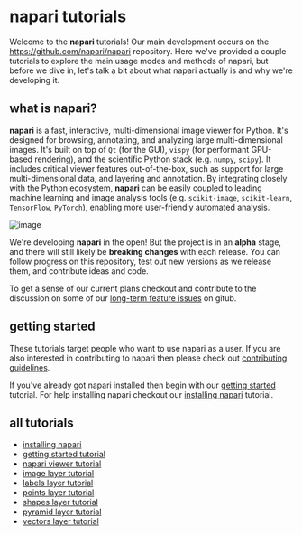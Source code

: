 # napari tutorials

Welcome to the **napari** tutorials! Our main development occurs on the https://github.com/napari/napari
repository. Here we've provided a couple tutorials to
explore the main usage modes and methods of napari, but before we dive
in, let's talk a bit about what napari actually is and why we're developing it.

## what is napari?

**napari** is a fast, interactive, multi-dimensional image viewer for Python. It's designed for browsing, annotating, and analyzing large multi-dimensional images. It's built on top of `Qt` (for the GUI), `vispy` (for performant GPU-based rendering), and the scientific Python stack (e.g. `numpy`, `scipy`). It includes critical viewer features out-of-the-box, such as support for large multi-dimensional data, and layering and annotation. By integrating closely with the Python ecosystem, **napari** can be easily coupled to leading machine learning and image analysis tools (e.g. `scikit-image`, `scikit-learn`, `TensorFlow`, `PyTorch`), enabling more user-friendly automated analysis.

![image](../resources/napari.png)

We're developing **napari** in the open! But the project is in an **alpha** stage, and there will still likely be **breaking changes** with each release. You can follow progress on this repository, test out new versions as we release them, and contribute ideas and code.

To get a sense of our current plans checkout and contribute to the discussion on some of our [long-term feature issues](https://github.com/napari/napari/issues?q=is%3Aissue+is%3Aopen+label%3A%22long-term+feature%22) on gitub.

## getting started

These tutorials target people who want to use
napari as a user. If you are also interested in contributing to napari then
please check out [contributing guidelines](https://github.com/napari/napari/tree/master/CONTRIBUTING.md).

If you've already got napari installed then begin with our [getting started](./tutorials/getting_started.md) tutorial. For help installing napari checkout our [installing napari](./tutorials/installation.md) tutorial.

## all tutorials

- [installing napari](./tutorials/installation.md)
- [getting started tutorial](./tutorials/getting_started.md)
- [napari viewer tutorial](./tutorials/viewer.md)
- [image layer tutorial](./tutorials/image.md)
- [labels layer tutorial](./tutorials/labels.md)
- [points layer tutorial](./tutorials/points.md)
- [shapes layer tutorial](./tutorials/shapes.md)
- [pyramid layer tutorial](./tutorials/pyramid.md)
- [vectors layer tutorial](./tutorials/vectors.md)
